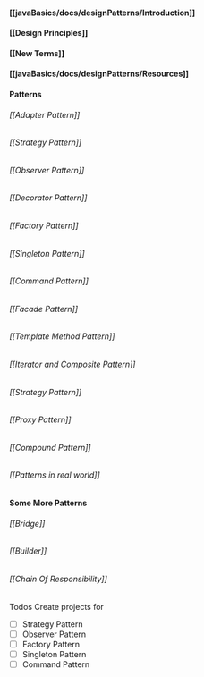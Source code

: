 #### [[javaBasics/docs/designPatterns/Introduction]]
#### [[Design Principles]]
#### [[New Terms]]
#### [[javaBasics/docs/designPatterns/Resources]]

#### Patterns
###### [[Adapter Pattern]]
###### [[Strategy Pattern]]
###### [[Observer Pattern]]
###### [[Decorator Pattern]]
###### [[Factory Pattern]]
###### [[Singleton Pattern]]
###### [[Command Pattern]]
###### [[Facade Pattern]]
###### [[Template Method Pattern]]
###### [[Iterator and Composite Pattern]]
###### [[Strategy Pattern]]
###### [[Proxy Pattern]]
###### [[Compound Pattern]]
###### [[Patterns in real world]]

#### Some More Patterns
###### [[Bridge]]
###### [[Builder]]
###### [[Chain Of Responsibility]]

Todos
Create projects for
- [ ] Strategy Pattern
- [ ] Observer Pattern
- [ ] Factory Pattern
- [ ] Singleton Pattern
- [ ] Command Pattern